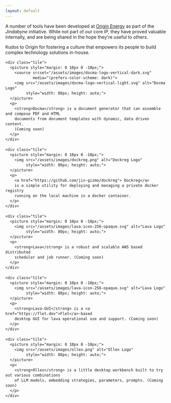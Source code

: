 ```yaml
---
layout: default
---
```


A number of tools have been developed at [Origin
Energy](https://www.originenergy.com.au) as part of the *Jindabyne* initiative.
While not part of our core IP, they have proved valuable internally, and are
being shared in the hope they're useful to others.

Kudos to Origin for fostering a culture that empowers its people to build
complex technology solutions in-house.

<div class="tiles-wrapper">

  <div class="tiles-grid">

    <div class="tile">
      <picture style="margin: 0 10px 0 -10px;">
        <source srcset="/assets/images/docma-logo-vertical-dark.svg"
                media="(prefers-color-scheme: dark)">
        <img src="/assets/images/docma-logo-vertical-light.svg" alt="Docma Logo"
             style="width: 80px; height: auto;">
      </picture>
      <p>
        <strong>Docma</strong> is a document generator that can assemble and compose PDF and HTML
        documents from document templates with dynamic, data driven content.
        (Coming soon)
      </p>
    </div>

    <div class="tile">
      <picture style="margin: 0 10px 0 -10px;">
        <img src="/assets/images/dockreg.png" alt="Dockreg Logo"
             style="width: 80px; height: auto;">
      </picture>
      <p>
        <a href="https://github.com/jin-gizmo/dockreg"> Dockreg</a>
        is a simple utility for deploying and managing a private docker registry
        running on the local machine in a docker container.
      </p>
    </div>

    <div class="tile">
      <picture style="margin: 0 10px 0 -10px;">
        <img src="/assets/images/lava-icon-256-opaque.svg" alt="Lava Logo"
             style="width: 80px; height: auto;">
      </picture>
      <p>
        <strong>Lava</strong> is a robust and scalable AWS based distributed
        scheduler and job runner. (Coming soon)
      </p>
    </div>

    <div class="tile">
      <picture style="margin: 0 10px 0 -10px;">
        <img src="/assets/images/lava-icon-256-opaque.svg" alt="Lava Logo"
             style="width: 80px; height: auto;">
      </picture>
      <p>
        <strong>Lava-GUI</strong> is a <a href="https://flet.dev">Flet</a>-based
        desktop GUI for lava operational use and support. (Coming soon)
      </p>
    </div>

    <div class="tile">
      <picture style="margin: 0 10px 0 -10px;">
        <img src="/assets/images/ollex.png" alt="Ollex Logo"
             style="width: 80px; height: auto;">
      </picture>
      <p>
        <strong>Ollex</strong> is a little desktop workbench built to try out various combinations
        of LLM models, embedding strategies, parameters, prompts. (Coming soon)
      </p>
    </div>

  </div>
</div>

